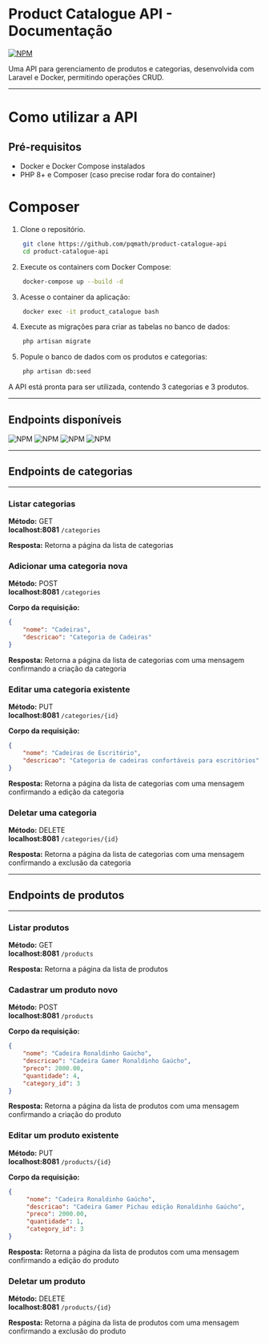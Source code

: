 # Product Catalogue API - Documentação

[![NPM](https://img.shields.io/badge/license-MIT-green)](https://github.com/pqmath/product-catalogue-api/blob/main/LICENSE)

<p>
    Uma API para gerenciamento de produtos e categorias,
    desenvolvida com Laravel e Docker, permitindo operações CRUD.
</p>

---

# Como utilizar a API

## Pré-requisitos
- Docker e Docker Compose instalados
- PHP 8+ e Composer (caso precise rodar fora do container)

# Composer 


1. Clone o repositório.
```bash
    git clone https://github.com/pqmath/product-catalogue-api
    cd product-catalogue-api
```

2. Execute os containers com Docker Compose:
```bash
    docker-compose up --build -d
```

3. Acesse o container da aplicação:
```bash
    docker exec -it product_catalogue bash
```
4. Execute as migrações para criar as tabelas no banco de dados:
```bash
    php artisan migrate
```

5. Popule o banco de dados com os produtos e categorias:
```bash
    php artisan db:seed
```

<p>
A API está pronta para ser utilizada, contendo 3 categorias e 3 produtos.
</p>

---

## Endpoints disponíveis

![NPM](https://img.shields.io/badge/GET-green)
![NPM](https://img.shields.io/badge/POST-yellow)
![NPM](https://img.shields.io/badge/PUT-blue)
![NPM](https://img.shields.io/badge/DELETE-red)

---

## Endpoints de categorias

---

### Listar categorias

**Método:** GET  
**localhost:8081** `/categories`

**Resposta:** Retorna a página da lista de categorias

### Adicionar uma categoria nova

**Método:** POST  
**localhost:8081** `/categories`

**Corpo da requisição:**
```json
{
    "nome": "Cadeiras",
    "descricao": "Categoria de Cadeiras"
}
```

**Resposta:** Retorna a página da lista de categorias com uma mensagem confirmando a criação da categoria

### Editar uma categoria existente

**Método:** PUT  
**localhost:8081** `/categories/{id}`

**Corpo da requisição:**
```json
{
    "nome": "Cadeiras de Escritório",
    "descricao": "Categoria de cadeiras confortáveis para escritórios"
}
```

**Resposta:** Retorna a página da lista de categorias com uma mensagem confirmando a edição da categoria

### Deletar uma categoria

**Método:** DELETE  
**localhost:8081** `/categories/{id}`

**Resposta:** Retorna a página da lista de categorias com uma mensagem confirmando a exclusão da categoria

---

## Endpoints de produtos

---

### Listar produtos

**Método:** GET  
**localhost:8081** `/products`

**Resposta:** Retorna a página da lista de produtos

### Cadastrar um produto novo

**Método:** POST  
**localhost:8081** `/products`

**Corpo da requisição:**
```json
{
    "nome": "Cadeira Ronaldinho Gaúcho",
    "descricao": "Cadeira Gamer Ronaldinho Gaúcho",
    "preco": 2000.00,
    "quantidade": 4,
    "category_id": 3
}
```

**Resposta:** Retorna a página da lista de produtos com uma mensagem confirmando a criação do produto

### Editar um produto existente

**Método:** PUT  
**localhost:8081** `/products/{id}`

**Corpo da requisição:**
```json
{
     "nome": "Cadeira Ronaldinho Gaúcho",
     "descricao": "Cadeira Gamer Pichau edição Ronaldinho Gaúcho",
     "preco": 2000.00,
     "quantidade": 1,
     "category_id": 3
}
```
**Resposta:** Retorna a página da lista de produtos com uma mensagem confirmando a edição do produto

### Deletar um produto

**Método:** DELETE  
**localhost:8081** `/products/{id}`

**Resposta:** Retorna a página da lista de produtos com uma mensagem confirmando a exclusão do produto
